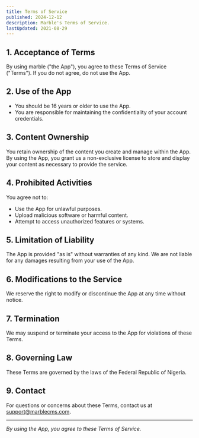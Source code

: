 ```yaml
---
title: Terms of Service
published: 2024-12-12
description: Marble's Terms of Service.
lastUpdated: 2021-08-29
---
```



## 1. Acceptance of Terms

By using marble ("the App"), you agree to these Terms of Service ("Terms"). If you do not agree, do not use the App.

## 2. Use of the App

- You should be 16 years or older to use the App.
- You are responsible for maintaining the confidentiality of your account credentials.

## 3. Content Ownership

You retain ownership of the content you create and manage within the App. By using the App, you grant us a non-exclusive license to store and display your content as necessary to provide the service.

## 4. Prohibited Activities

You agree not to:

- Use the App for unlawful purposes.
- Upload malicious software or harmful content.
- Attempt to access unauthorized features or systems.

## 5. Limitation of Liability

The App is provided "as is" without warranties of any kind. We are not liable for any damages resulting from your use of the App.

## 6. Modifications to the Service

We reserve the right to modify or discontinue the App at any time without notice.

## 7. Termination

We may suspend or terminate your access to the App for violations of these Terms.

## 8. Governing Law

These Terms are governed by the laws of the Federal Republic of Nigeria.

## 9. Contact

For questions or concerns about these Terms, contact us at [support@marblecms.com](mailto:support@marblecms.com).

---
*By using the App, you agree to these Terms of Service.*
